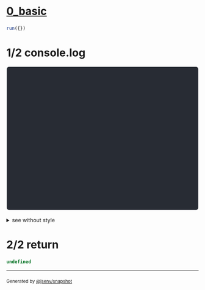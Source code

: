 # [0_basic](../../max_rows.test.mjs#L45)

```js
run({})
```

# 1/2 console.log

![img](console.log.svg)

<details>
  <summary>see without style</summary>

```console
--- three_row_max_2 ---
┌────────┐
│ a      │
├────────┤
┊ 2 rows ┊
↓        ↓
--- three_row_max_3 ---
┌───┐
│ a │
├───┤
│ b │
├───┤
│ c │
└───┘
--- five_row_max_5_last_row_fixed ---
┌────────┐
│ a      │
├────────┤
│ b      │
├────────┤
┊ 2 rows ┊
├────────┤
│ Total  │
└────────┘
```

</details>


# 2/2 return

```js
undefined
```

---

<sub>
  Generated by <a href="https://github.com/jsenv/core/tree/main/packages/independent/snapshot">@jsenv/snapshot</a>
</sub>
